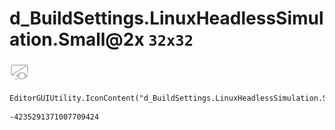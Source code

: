 # d_BuildSettings.LinuxHeadlessSimulation.Small@2x `32x32`
<img src="/img/d_BuildSettings.LinuxHeadlessSimulation.Small@2x.png" width=32 height=32>

``` CSharp
EditorGUIUtility.IconContent("d_BuildSettings.LinuxHeadlessSimulation.Small@2x")
```
```
-4235291371007709424
```
